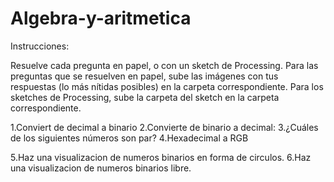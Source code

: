 # Algebra-y-aritmetica
Instrucciones:

Resuelve cada pregunta en papel, o con un sketch de Processing. Para las preguntas que se resuelven en papel, sube las imágenes con tus respuestas (lo más nítidas posibles) en la carpeta correspondiente. Para los sketches de Processing, sube la carpeta del sketch en la carpeta correspondiente.

1.Conviert de decimal a binario
2.Convierte de binario a decimal:
3.¿Cuáles de los siguientes números son par? 
4.Hexadecimal a RGB

5.Haz una visualizacion de numeros binarios en forma de circulos.
6.Haz una visualizacion de numeros binarios libre.

